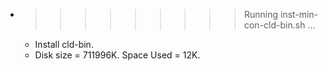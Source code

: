 * >>>>>>>>> Running inst-min-con-cld-bin.sh ...
  * Install cld-bin.
  * Disk size = 711996K. Space Used = 12K.
